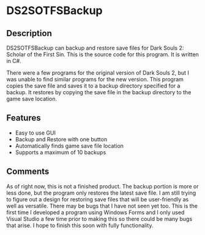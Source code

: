 # DS2SOTFSBackup

## Description

DS2SOTFSBackup can backup and restore save files for Dark Souls 2: Scholar of the First Sin. This is the source code for this program. It is written in C#.

There were a few programs for the original version of Dark Souls 2, but I was unable to find similar programs for the new version. This program copies the save file and saves it to a backup directory specified for a backup. It restores by copying the save file in the backup directory to the game save location.

## Features

* Easy to use GUI
* Backup and Restore with one button
* Automatically finds game save file location
* Supports a maximum of 10 backups

## Comments

As of right now, this is not a finished product. The backup portion is more or less done, but the program only restores the latest save file. I am still trying to figure out a design for restoring save files that will be user-friendly as well as versatile. There may be bugs that I have not seen yet too. This is the first time I developed a program using Windows Forms and I only used Visual Studio a few time prior to making this so there could be many bugs that arise. I hope to finish this soon with fully functionality.
